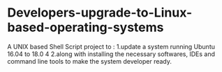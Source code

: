 # Developers-upgrade-to-Linux-based-operating-systems
A UNIX based Shell Script project to :
1.update a system running Ubuntu 16.04 to 18.0 4 
2.along with installing the necessary softwares, IDEs and command line tools to make the system developer ready.
